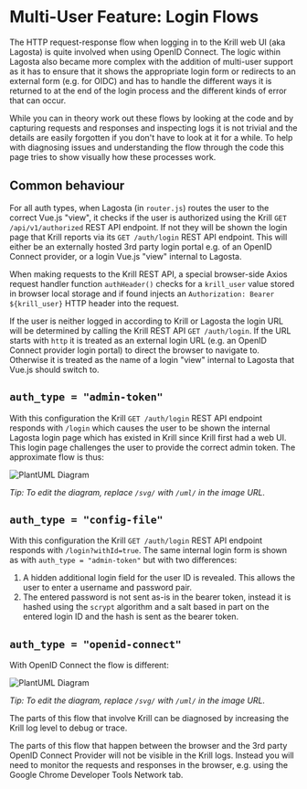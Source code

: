 # Multi-User Feature: Login Flows

The HTTP request-response flow when logging in to the Krill web UI (aka Lagosta) is quite involved when using OpenID Connect. The logic within Lagosta also became more complex with the addition of multi-user support as it has to ensure that it shows the appropriate login form or redirects to an external form (e.g. for OIDC) and has to handle the different ways it is returned to at the end of the login process and the different kinds of error that can occur.

While you can in theory work out these flows by looking at the code and by capturing requests and responses and inspecting logs it is not trivial and the details are easily forgotten if you don't have to look at it for a while. To help with diagnosing issues and understanding the flow through the code this page tries to show visually how these processes work.

## Common behaviour

For all auth types, when Lagosta (in `router.js`) routes the user to the correct Vue.js "view",  it checks if the user is authorized using the Krill `GET /api/v1/authorized` REST API endpoint. If not they will be shown the login page that Krill reports via its `GET /auth/login` REST API endpoint. This will either be an externally hosted 3rd party login portal e.g. of an OpenID Connect provider, or a login Vue.js "view" internal to Lagosta. 

When making requests to the Krill REST API, a special browser-side Axios request handler function `authHeader()` checks for a `krill_user` value stored in browser local storage and if found injects an `Authorization: Bearer ${krill_user}` HTTP header into the request.

If the user is neither logged in according to Krill or Lagosta the login URL will be determined by calling the Krill REST API `GET /auth/login`. If the URL starts with `http` it is treated as an external login URL (e.g. an OpenID Connect provider login portal) to direct the browser to navigate to. Otherwise it is treated as the name of a login "view" internal to Lagosta that Vue.js should switch to.

## `auth_type = "admin-token"`

With this configuration the Krill `GET /auth/login` REST API endpoint responds with `/login` which causes the user to be shown the internal Lagosta login page which has existed in Krill since Krill first had a web UI. This login page challenges the user to provide the correct admin token. The approximate flow is thus:

![PlantUML Diagram](http://www.plantuml.com/plantuml/svg/TP51JyCm38Nl-HN-0sFtQPq60d40YKc3dNR9shSraCR8Te3nwsahMWPebyYAdz_td2pLl5Xkegj31Tepsuu_N57GDGpIX0Io6XJv45BRbeQCgGhw6lsHYiAvUtzWDK-J1Tr9Y95cT7lpI5EVhPxsOwDaFXabtvqEzAGGqhnhWcd76jnHzRnpaDN3-XTbcoxRcYLyUWkSPdG5Bn2Q8na45Hc_82rSFtzgj864_P449SBReFkNkOywNDO-LH5wyZAQonAgn49x7s8MzBbzjA7bY7ws6CePhOq5V-3KRRCJVbS8HIvz93KMVm2ru6qon4YRZ8jd9MCIpeQkc3f4nH3W373bHNkVyHUjnZQD2I32GWrKMvv3gjooFN8Jlm00)

_Tip: To edit the diagram, replace `/svg/` with `/uml/` in the image URL._

## `auth_type = "config-file"`

With this configuration the Krill `GET /auth/login` REST API endpoint responds with `/login?withId=true`. The same internal login form is shown as with `auth_type = "admin-token"` but with two differences:

1. A hidden additional login field for the user ID is revealed. This allows the user to enter a username and password pair.
2. The entered password is not sent as-is in the bearer token, instead it is hashed using the `scrypt` algorithm and a salt based in part on the entered login ID and the hash is sent as the bearer token.

## `auth_type = "openid-connect"`

With OpenID Connect the flow is different:

![PlantUML Diagram](http://www.plantuml.com/plantuml/svg/bLHDJnin4BtlhvWJjoI7tb0MQ9EsegMG4cY550bDTeTT5w-z6izIqbzVhns710LABr5aUzx7U_QUE46Mhj5PhKg2EsjbQH-phFMhgb0j6e4phAm_jhFsWUrlHxopzfMLrZih5osPq-d46aE5pDW-U0xEiZo7AGbnemo1r0JQLifuScv0B9JAjHfNaETPjkQ6mL64XqFu_F4AHjX9FGfZcoFZmUP8BTAwmz5eVE7P8H73MQ2POKLmVNbsTEodXFBvV7x0L2hs6cyxLdcS7aUmJz-dvqUHha2jbrZS1mFNZXYKWpX7PIySJGckMpPANB3rZaleurYj3RQM1VKpNobAB_iS7rI5GXuhp0VrRLB_55AMHlpqteXZIc-COM7MGTpSt2pCVqRn1YNpaCW--UF1YqENQnLz596zvxMi_g0eQu1CsLfb967jlo19vd5XIyedayd1flA5cPCC9jRUApg4uN0OMeqGz5ZKQ2gABNePf1xwXgdn3IAldcdfmNjZWC246iJUamajHxXNifbTpBtMSPWO94zz8nMZaLjPjPJlaDtsPBwbP6YtCFtlmkBEAyb_-Na5xuk2d0lt-NGALy4FaskjSHGHjlF-XbBKK6XK3JJOjifKm9qc3r2XCau2PjmlKN2x_uHnITAn0UoRBNZL2fNWl0PlEUOPwaclflRAFFxMjyDrKR9bk4EbEwPG06f9Mnd0qwDBV_tj5ClR7GUloYpCSYrIMvyTE7yCA-eZMHWXh_b7HyDVpWy0sow-sL56sb4Iy0BX3Da5dFITwrqip4O1CLk6nYlsV1cPCZlnFrsZ_m80)

_Tip: To edit the diagram, replace `/svg/` with `/uml/` in the image URL._

The parts of this flow that involve Krill can be diagnosed by increasing the Krill log level to debug or trace.

The parts of this flow that happen between the browser and the 3rd party OpenID Connect Provider will not be visible in the Krill logs. Instead you will need to monitor the requests and responses in the browser, e.g. using the Google Chrome Developer Tools Network tab.
